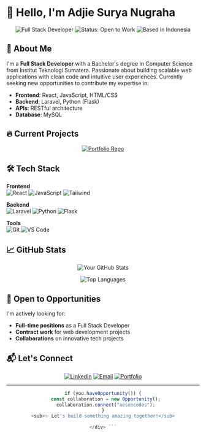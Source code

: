 # 👋 Hello, I'm Adjie Surya Nugraha

<div align="center">
  
  ![Full Stack Developer](https://img.shields.io/badge/Full%20Stack%20Developer-Laravel%20|%20React%20|%20Python-blue)
  ![Status: Open to Work](https://img.shields.io/badge/STATUS-OPEN%20TO%20WORK-brightgreen?style=flat&logo=statuspal)
  ![Based in Indonesia](https://img.shields.io/badge/BASED-INDONESIA-important)
  
</div>

## 🚀 About Me

I'm a **Full Stack Developer** with a Bachelor's degree in Computer Science from Institut Teknologi Sumatera. Passionate about building scalable web applications with clean code and intuitive user experiences. Currently seeking new opportunities to contribute my expertise in:

- **Frontend**: React, JavaScript, HTML/CSS
- **Backend**: Laravel, Python (Flask)
- **APIs**: RESTful architecture
- **Database**: MySQL

## 🔥 Current Projects

<div align="center">
  <a href="https://github.com/aesencodes/portfolio">
    <img src="https://github-readme-stats.vercel.app/api/pin/?username=aesencodes&repo=portfolio&theme=radical" alt="Portfolio Repo">
  </a>
</div>

## 🛠 Tech Stack

**Frontend**  
![React](https://img.shields.io/badge/React-61DAFB?logo=react&logoColor=black)
![JavaScript](https://img.shields.io/badge/JavaScript-F7DF1E?logo=javascript&logoColor=black)
![Tailwind](https://img.shields.io/badge/Tailwind-06B6D4?logo=tailwindcss&logoColor=white)

**Backend**  
![Laravel](https://img.shields.io/badge/Laravel-FF2D20?logo=laravel&logoColor=white)
![Python](https://img.shields.io/badge/Python-3776AB?logo=python&logoColor=white)
![Flask](https://img.shields.io/badge/Flask-000000?logo=flask&logoColor=white)

**Tools**  
![Git](https://img.shields.io/badge/Git-F05032?logo=git&logoColor=white)
![VS Code](https://img.shields.io/badge/VSCode-007ACC?logo=visualstudiocode&logoColor=white)

## 📈 GitHub Stats

<div align="center">
  
  ![Your GitHub Stats](https://github-readme-stats.vercel.app/api?username=aesencodes&show_icons=true&theme=radical&hide_border=true)
  
  ![Top Languages](https://github-readme-stats.vercel.app/api/top-langs/?username=aesencodes&layout=compact&theme=radical&hide_border=true)

</div>

## 💼 Open to Opportunities

I'm actively looking for:

- **Full-time positions** as a Full Stack Developer
- **Contract work** for web development projects
- **Collaborations** on innovative tech projects

## 📬 Let's Connect

<div align="center">
  
  [![LinkedIn](https://img.shields.io/badge/LinkedIn-0A66C2?style=for-the-badge&logo=linkedin&logoColor=white)](https://linkedin.com/in/yourprofile)
  [![Email](https://img.shields.io/badge/Email-D14836?style=for-the-badge&logo=gmail&logoColor=white)](mailto:your.email@example.com)
  [![Portfolio](https://img.shields.io/badge/Portfolio-4285F4?style=for-the-badge&logo=google-chrome&logoColor=white)](https://yourportfolio.com)
  
</div>

---

<div align="center">
  
  ```javascript
  if (you.haveOpportunity()) {
    const collaboration = new Opportunity();
    collaboration.connect("aesencodes");
  }
  <sub>✨ Let's build something amazing together!</sub>

</div> ```
